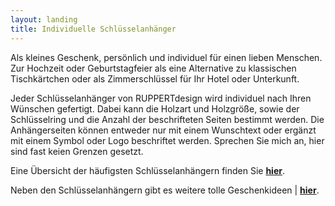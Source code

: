 ```yaml
---
layout: landing
title: Individuelle Schlüsselanhänger
---
```


Als kleines Geschenk, persönlich und individuel für einen lieben Menschen.
Zur Hochzeit oder Geburtstagfeier als eine Alternative zu klassischen Tischkärtchen
oder als Zimmerschlüssel für Ihr Hotel oder Unterkunft.

Jeder Schlüsselanhänger von RUPPERTdesign wird individuel nach Ihren Wünschen gefertigt. 
Dabei kann die Holzart und Holzgröße, sowie der Schlüsselring und die Anzahl der beschrifteten Seiten bestimmt werden.
Die Anhängerseiten können entweder nur mit einem Wunschtext oder ergänzt mit einem Symbol oder Logo beschriftet werden.
Sprechen Sie mich an, hier sind fast keien Grenzen gesetzt.

Eine Übersicht der häufigsten Schlüsselanhängern finden Sie **<a href="{{ site.baseurl }}/schluesselanhaenger">hier</a>**.

Neben den Schlüsselanhängern gibt es weitere tolle Geschenkideen \| **<a href="{{ site.baseurl }}/holzwerke/#geschenke">hier</a>**.
